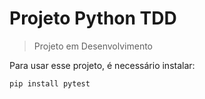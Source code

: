 # Projeto Python TDD

> Projeto em Desenvolvimento

Para usar esse projeto, é necessário instalar:

```
pip install pytest
```
